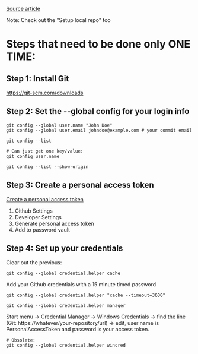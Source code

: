 [Source article](https://git-scm.com/book/en/v2/Getting-Started-First-Time-Git-Setup)

Note: Check out the "Setup local repo" too

# Steps that need to be done only ONE TIME:
## Step 1: Install Git
<a href="https://git-scm.com/downloads" target="_new">https://git-scm.com/downloads</a>

## Step 2: Set the --global config for your login info
~~~
git config --global user.name "John Doe"
git config --global user.email johndoe@example.com # your commit email

git config --list

# Can just get one key/value:
git config user.name

git config --list --show-origin
~~~

## Step 3: Create a personal access token
[Create a personal access token](https://help.github.com/en/github/authenticating-to-github/creating-a-personal-access-token-for-the-command-line)
1. Github Settings
2. Developer Settings
3. Generate personal access token
4. Add to password vault

## Step 4: Set up your credentials
Clear out the previous:
~~~
git config --global credential.helper cache
~~~

Add your Github credentials with a 15 minute timed password
~~~
git config --global credential.helper "cache --timeout=3600"
~~~

~~~
git config --global credential.helper manager
~~~

Start menu → Credential Manager → Windows Credentials → find the line (Git: https://whatever/your-repository/url) → edit, user name is PersonalAccessToken and password is your access token.

~~~
# Obsolete:
git config --global credential.helper wincred
